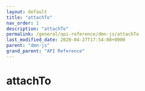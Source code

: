 ```yaml
---
layout: default
title: "attachTo"
nav_order: 1
description: "attachTo"
permalink: /general/api-reference/dmn-js/attachTo
last_modified_date: 2020-04-27T17:54:08+0000
parent: "dmn-js"
grand_parent: "API Reference"
---
```


# attachTo
